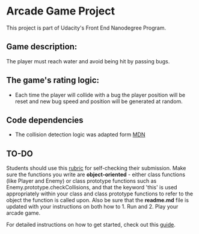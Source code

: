 # Arcade Game Project

This project is part of Udacity's Front End Nanodegree Program.

## Game description:

The player must reach water and avoid being hit by passing bugs.

## The game's rating logic:

+ Each time the player will collide with a bug the player position will be reset and new bug speed and position will be generated at random.
  
## Code dependencies

+ The collision detection logic was adapted form [MDN](https://developer.mozilla.org/en-US/docs/Games/Techniques/2D_collision_detection)

## TO-DO

[//]: # (## Table of Contents)

[//]: # (## Instructions)

[//]: # (The starter project has some HTML and CSS styling to display a static version of the Memory Game project. You'll need to convert this project from a static project to an interactive one. This will require modifying the HTML and CSS files, but primarily the JavaScript file.)

[//]: # (To get started, open `js/app.js` and start building out the app's functionality)

[//]: # (For specific, detailed instructions, look at the project instructions in the Udacity Classroom * https://classroom.udacity.com/me.)


Students should use this [rubric](https://review.udacity.com/#!/projects/2696458597/rubric) for self-checking their submission. Make sure the functions you write are **object-oriented** - either class functions (like Player and Enemy) or class prototype functions such as Enemy.prototype.checkCollisions, and that the keyword 'this' is used appropriately within your class and class prototype functions to refer to the object the function is called upon. Also be sure that the **readme.md** file is updated with your instructions on both how to 1. Run and 2. Play your arcade game.

For detailed instructions on how to get started, check out this [guide](https://docs.google.com/document/d/1v01aScPjSWCCWQLIpFqvg3-vXLH2e8_SZQKC8jNO0Dc/pub?embedded=true).
